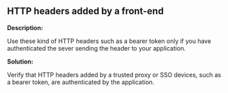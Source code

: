 
HTTP headers added by a front-end
-------

**Description:**

Use these kind of HTTP headers such as a bearer token only if you have authenticated the sever sending
the header to your application.


**Solution:**

Verify that HTTP headers added by a trusted proxy or SSO devices, such as a bearer token, are 
authenticated by the application.

